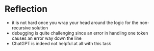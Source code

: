 # Reflection

- it is not hard once you wrap your head around the logic for the non-recursive solution
- debugging is quite challenging since an error in handling one token causes an error way down the line
- ChatGPT is indeed not helpful at all with this task